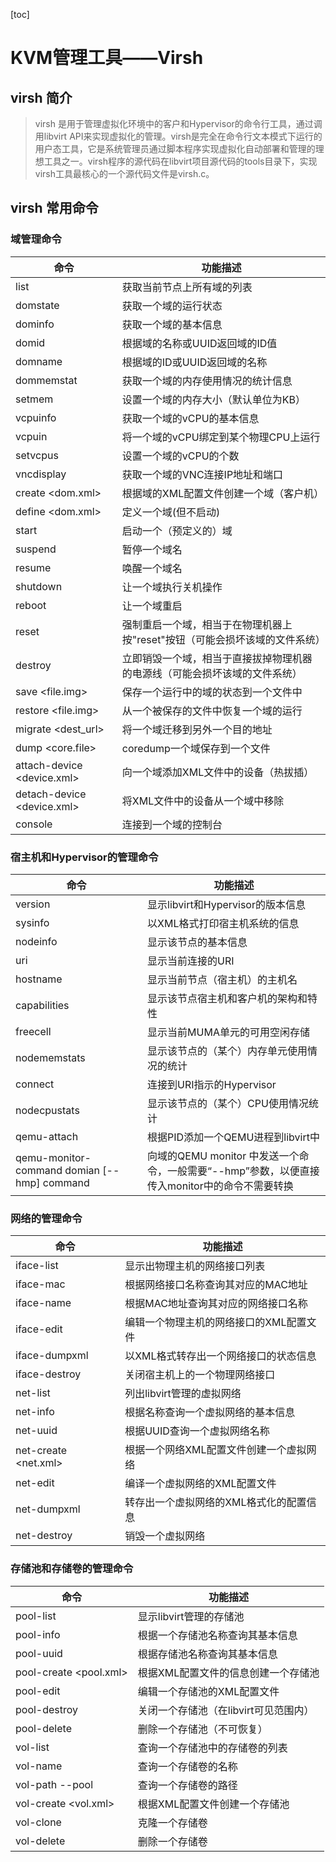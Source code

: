 [toc]

# KVM管理工具——Virsh

## virsh 简介

> virsh 是用于管理虚拟化环境中的客户和Hypervisor的命令行工具，通过调用libvirt API来实现虚拟化的管理。virsh是完全在命令行文本模式下运行的用户态工具，它是系统管理员通过脚本程序实现虚拟化自动部署和管理的理想工具之一。virsh程序的源代码在libvirt项目源代码的tools目录下，实现virsh工具最核心的一个源代码文件是virsh.c。

## virsh 常用命令

### 域管理命令

| 命令                            | 功能描述                                                     |
| ------------------------------- | ------------------------------------------------------------ |
| list                            | 获取当前节点上所有域的列表                                   |
| domstate <ID or Name or UUID>   | 获取一个域的运行状态                                         |
| dominfo <ID>                    | 获取一个域的基本信息                                         |
| domid <Name or UUID>            | 根据域的名称或UUID返回域的ID值                               |
| domname <ID or UUID>            | 根据域的ID或UUID返回域的名称                                 |
| dommemstat <ID>                 | 获取一个域的内存使用情况的统计信息                           |
| setmem <ID> <mem-size>          | 设置一个域的内存大小（默认单位为KB）                         |
| vcpuinfo <ID>                   | 获取一个域的vCPU的基本信息                                   |
| vcpuin <ID> <vCPU> <pCPU>       | 将一个域的vCPU绑定到某个物理CPU上运行                        |
| setvcpus <ID> <vCPU-num>        | 设置一个域的vCPU的个数                                       |
| vncdisplay <ID>                 | 获取一个域的VNC连接IP地址和端口                              |
| create <dom.xml>                | 根据域的XML配置文件创建一个域（客户机）                      |
| define <dom.xml>                | 定义一个域(但不启动)                                         |
| start <ID>                      | 启动一个（预定义的）域                                       |
| suspend <ID>                    | 暂停一个域名                                                 |
| resume <ID>                     | 唤醒一个域名                                                 |
| shutdown <ID>                   | 让一个域执行关机操作                                         |
| reboot <ID>                     | 让一个域重启                                                 |
| reset <ID>                      | 强制重启一个域，相当于在物理机器上按"reset"按钮（可能会损坏该域的文件系统） |
| destroy <ID>                    | 立即销毁一个域，相当于直接拔掉物理机器的电源线（可能会损坏该域的文件系统） |
| save <ID> <file.img>            | 保存一个运行中的域的状态到一个文件中                         |
| restore <file.img>              | 从一个被保存的文件中恢复一个域的运行                         |
| migrate <ID> <dest_url>         | 将一个域迁移到另外一个目的地址                               |
| dump <ID> <core.file>           | coredump一个域保存到一个文件                                 |
| attach-device <ID> <device.xml> | 向一个域添加XML文件中的设备（热拔插）                        |
| detach-device <ID> <device.xml> | 将XML文件中的设备从一个域中移除                              |
| console <ID>                    | 连接到一个域的控制台                                         |

### 宿主机和Hypervisor的管理命令

| 命令                                        | 功能描述                                                     |
| ------------------------------------------- | ------------------------------------------------------------ |
| version                                     | 显示libvirt和Hypervisor的版本信息                            |
| sysinfo                                     | 以XML格式打印宿主机系统的信息                                |
| nodeinfo                                    | 显示该节点的基本信息                                         |
| uri                                         | 显示当前连接的URI                                            |
| hostname                                    | 显示当前节点（宿主机）的主机名                               |
| capabilities                                | 显示该节点宿主机和客户机的架构和特性                         |
| freecell                                    | 显示当前MUMA单元的可用空闲存储                               |
| nodememstats <cell>                         | 显示该节点的（某个）内存单元使用情况的统计                   |
| connect <URI>                               | 连接到URI指示的Hypervisor                                    |
| nodecpustats <cpu-num>                      | 显示该节点的（某个）CPU使用情况统计                          |
| qemu-attach <pid>                           | 根据PID添加一个QEMU进程到libvirt中                           |
| qemu-monitor-command domian [--hmp] command | 向域的QEMU monitor 中发送一个命令，一般需要“--hmp”参数，以便直接传入monitor中的命令不需要转换 |

### 网络的管理命令

| 命令                            | 功能描述                                |
| ------------------------------- | --------------------------------------- |
| iface-list                      | 显示出物理主机的网络接口列表            |
| iface-mac <if-name>             | 根据网络接口名称查询其对应的MAC地址     |
| iface-name <MAC>                | 根据MAC地址查询其对应的网络接口名称     |
| iface-edit <if-name-or-uuid>    | 编辑一个物理主机的网络接口的XML配置文件 |
| iface-dumpxml <if-name-or-uuid> | 以XML格式转存出一个网络接口的状态信息   |
| iface-destroy <if-name-or-uuid> | 关闭宿主机上的一个物理网络接口          |
| net-list                        | 列出libvirt管理的虚拟网络               |
| net-info <net-name-or-uuid>     | 根据名称查询一个虚拟网络的基本信息      |
| net-uuid <net-name>             | 根据UUID查询一个虚拟网络名称            |
| net-create <net.xml>            | 根据一个网络XML配置文件创建一个虚拟网络 |
| net-edit <net-name-or-uuid>     | 编译一个虚拟网络的XML配置文件           |
| net-dumpxml <net-name-or-uuid>  | 转存出一个虚拟网络的XML格式化的配置信息 |
| net-destroy <net-name-or-uuid>  | 销毁一个虚拟网络                        |

### 存储池和存储卷的管理命令

| 命令                                     | 功能描述                              |
| ---------------------------------------- | ------------------------------------- |
| pool-list                                | 显示libvirt管理的存储池               |
| pool-info <pool-name>                    | 根据一个存储池名称查询其基本信息      |
| pool-uuid <pool-name>                    | 根据存储池名称查询其基本信息          |
| pool-create <pool.xml>                   | 根据XML配置文件的信息创建一个存储池   |
| pool-edit <pool-name-or-uuid>            | 编辑一个存储池的XML配置文件           |
| pool-destroy <pool-name-or-uuid>         | 关闭一个存储池（在libvirt可见范围内） |
| pool-delete <pool-name-or-uuid>          | 删除一个存储池（不可恢复）            |
| vol-list <pool-name-or-uuid>             | 查询一个存储池中的存储卷的列表        |
| vol-name <vol-key-or-path>               | 查询一个存储卷的名称                  |
| vol-path --pool <pool> <vol-name-or-key> | 查询一个存储卷的路径                  |
| vol-create <vol.xml>                     | 根据XML配置文件创建一个存储池         |
| vol-clone <vol-name-path> <name>         | 克隆一个存储卷                        |
| vol-delete <vol-name-or-key-or-path>     | 删除一个存储卷                        |





